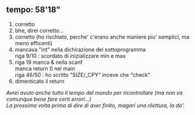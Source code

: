 ## tempo: 58'18"

1. corretto
2. bhe, direi corretto...
3. corretto (ho rischiato, perche' c'erano anche maniere piu' semplici, ma meno efficenti)
4. mancava "int" nella dichirazione del sottoprogramma\
   riga 9/10 : scordato di inizializzare min e max
5. riga 19 manca & nella scanf\
   manca return 0 nel main\
   riga 46/50 : ho scritto "SIZE/_CPY" inceve che "check"
6. dimenticato il return

_Avrei avuto anche tutto il tempo del mondo per ricontrollare (ma non va comunque bene fare certi errori...)\
La prossima volta prima di dire di aver finito, magari una rilettura, la do'._
